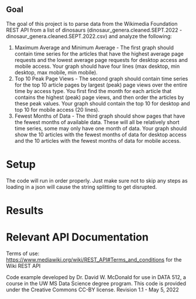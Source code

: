## Goal
The goal of this project is to parse data from the Wikimedia Foundation REST API from a list of dinosaurs (dinosaur_genera.cleaned.SEPT.2022 - dinosaur_genera.cleaned.SEPT.2022.csv) and analyze the following:

1. Maximum Average and Minimum Average - 
The first graph should contain time series
for the articles that have the highest average page requests and the lowest average page
requests for desktop access and mobile access. Your graph should have four lines (max
desktop, min desktop, max mobile, min mobile).
2. Top 10 Peak Page Views - 
The second graph should contain time series for the top 10
article pages by largest (peak) page views over the entire time by access type. You first find
the month for each article that contains the highest (peak) page views, and then order the
articles by these peak values. Your graph should contain the top 10 for desktop and top 10
for mobile access (20 lines).
3. Fewest Months of Data - 
The third graph should show pages that have the fewest months
of available data. These will all be relatively short time series, some may only have one
month of data. Your graph should show the 10 articles with the fewest months of data for
desktop access and the 10 articles with the fewest months of data for mobile access.

# Setup
The code will run in order properly. Just make sure not to skip any steps as loading in a json will cause the string splitting to get disrupted. 

# Results


# Relevant API Documentation
Terms of use: https://www.mediawiki.org/wiki/REST_API#Terms_and_conditions for the Wiki REST API

Code example developed by Dr. David W. McDonald for use in DATA 512, a course in the UW MS Data Science degree program. This code is provided under the Creative Commons CC-BY license. Revision 1.1 - May 5, 2022
